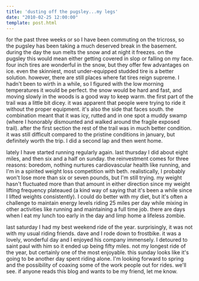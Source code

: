 ```yaml
---
title: 'dusting off the pugsley...my legs'
date: "2010-02-25 12:00:00"
template: post.html
---
```


for the past three weeks or so I have been commuting on the tricross, so the pugsley has been taking a much deserved break in the basement. during the day the sun melts the snow and at night it freezes. on the pugsley this would mean either getting covered in slop or falling on my face. four inch tires are wonderful in the snow, but they offer few advantages on ice. even the skinniest, most under-equipped studded tire is a better solution. however, there are still places where fat tires reign supreme. I hadn't been to wirth in a while, so I figured with the low morning temperatures it would be perfect. the snow would be hard and fast, and moving slowly in the woods is a good way to keep warm. the first part of the trail was a little bit dicey. it was apparent that people were trying to ride it without the proper equipment. it's also the side that faces south. the combination meant that it was icy, rutted and in one spot a muddy swamp (where I honorably dismounted and walked around the fragile exposed trail).
after the first section the rest of the trail was in much better condition. it was still difficult compared to the pristine conditions in january, but definitely worth the trip. I did a second lap and then went home.

lately I have started running regularly again. last thursday I did about eight miles, and then six and a half on sunday. the reinvestment comes for three reasons: boredom, nothing nurtures cardiovascular health like running, and I'm in a spirited weight loss competition with beth. realistically, I probably won't lose more than six or seven pounds, but I'm still trying. my weight hasn't fluctuated more than that amount in either direction since my weight lifting frequency plateaued (a kind way of saying that it's been a while since I lifted weights consistently). I could do better with my diet, but it's often a challenge to maintain energy levels riding 25 miles per day while mixing in other activities like running and maintaining a full time job. there are days when I eat my lunch too early in the day and limp home a lifeless zombie.

last saturday I had my best weekend ride of the year. surprisingly, it was not with my usual riding friends. dave and I rode down to frostbike. it was a lovely, wonderful day and I enjoyed his company immensely. I detoured to saint paul with him so it ended up being fifty miles. not my longest ride of the year, but certainly one of the most enjoyable. this sunday looks like it's going to be another day spent riding alone. I'm looking forward to spring and the possibility of coaxing some of the work people out for rides. we'll see. if anyone reads this blog and wants to be my friend, let me know.